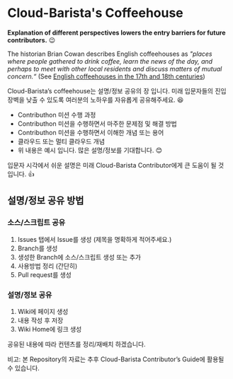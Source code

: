 # Cloud-Barista's Coffeehouse

**Explanation of different perspectives lowers the entry barriers for future contributors.** :wink:

The historian Brian Cowan describes English coffeehouses as *"places where people gathered to drink coffee, learn the news of the day, and perhaps to meet with other local residents and discuss matters of mutual concern.“* (See [English coffeehouses in the 17th and 18th centuries](https://en.wikipedia.org/wiki/English_coffeehouses_in_the_17th_and_18th_centuries))

Cloud-Barista’s coffeehouse는 설명/정보 공유의 장 입니다. 미래 입문자들의 진입장벽을 낮출 수 있도록 여러분의 노하우를 자유롭게 공유해주세요. :satisfied:
- Contributhon 미션 수행 과정
- Contributhon 미션을 수행하면서 마주한 문제점 및 해결 방법
- Contributhon 미션을 수행하면서 이해한 개념 또는 용어
- 클라우드 또는 멀티 클라우드 개념
- 위 내용은 예시 입니다. 많은 설명/정보를 기대합니다. :blush:

입문자 시각에서 쉬운 설명은 미래 Cloud-Barista Contributor에게 큰 도움이 될 것 입니다. :thumbsup:

## 설명/정보 공유 방법
### 소스/스크립트 공유
1. Issues 탭에서 Issue를 생성 (제목을 명확하게 적어주세요.)
2. Branch를 생성
3. 생성한 Branch에 소스/스크립트 생성 또는 추가
4. 사용방법 정리 (간단히)
5. Pull request를 생성

### 설명/정보 공유
1. Wiki에 페이지 생성
2. 내용 작성 후 저장
3. Wiki Home에 링크 생성

공유된 내용에 따라 컨텐츠를 정리/재배치 하겠습니다.

비고: 본 Repository의 자료는 추후 Cloud-Barista Contributor’s Guide에 활용될 수 있습니다.
